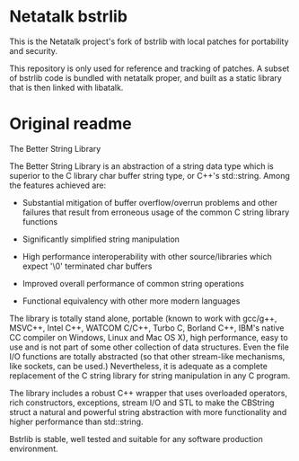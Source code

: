# Netatalk bstrlib

This is the Netatalk project's fork of bstrlib with local patches for portability and security.

This repository is only used for reference and tracking of patches.
A subset of bstrlib code is bundled with netatalk proper, and built as a static library that is then linked with libatalk.

# Original readme

The Better String Library

The Better String Library is an abstraction of a string data type which is
superior to the C library char buffer string type, or C++'s std::string.
Among the features achieved are:

  - Substantial mitigation of buffer overflow/overrun problems and other
    failures that result from erroneous usage of the common C string
    library functions

  - Significantly simplified string manipulation

  - High performance interoperability with other source/libraries which
    expect '\0' terminated char buffers

  - Improved overall performance of common string operations

  - Functional equivalency with other more modern languages

The library is totally stand alone, portable (known to work with gcc/g++,
MSVC++, Intel C++, WATCOM C/C++, Turbo C, Borland C++, IBM's native CC
compiler on Windows, Linux and Mac OS X), high performance, easy to use and
is not part of some other collection of data structures. Even the file I/O
functions are totally abstracted (so that other stream-like mechanisms, like
sockets, can be used.) Nevertheless, it is adequate as a complete
replacement of the C string library for string manipulation in any C program.

The library includes a robust C++ wrapper that uses overloaded operators,
rich constructors, exceptions, stream I/O and STL to make the CBString
struct a natural and powerful string abstraction with more functionality and
higher performance than std::string.

Bstrlib is stable, well tested and suitable for any software production
environment.
